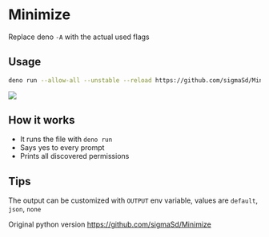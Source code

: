 # Minimize

Replace deno `-A` with the actual used flags

## Usage

```sh
deno run --allow-all --unstable --reload https://github.com/sigmaSd/Minimize-Deno/raw/master/main.ts deno_file.ts
```

<img src="https://matrix-client.matrix.org/_matrix/media/r0/download/matrix.org/CFviILnvYbFZxYqIMnqZZcoL"/>

## How it works

- It runs the file with `deno run`
- Says yes to every prompt
- Prints all discovered permissions

## Tips

The output can be customized with `OUTPUT` env variable, values are `default`, `json`, `none`

Original python version https://github.com/sigmaSd/Minimize
